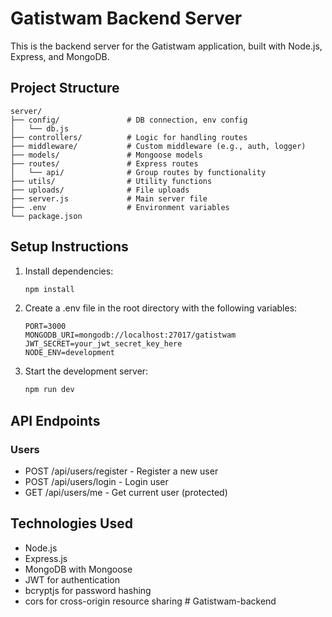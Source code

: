 # Gatistwam Backend Server

This is the backend server for the Gatistwam application, built with Node.js, Express, and MongoDB.

## Project Structure

```
server/
├── config/               # DB connection, env config
│   └── db.js
├── controllers/          # Logic for handling routes
├── middleware/           # Custom middleware (e.g., auth, logger)
├── models/               # Mongoose models
├── routes/               # Express routes
│   └── api/              # Group routes by functionality
├── utils/                # Utility functions
├── uploads/              # File uploads
├── server.js             # Main server file
├── .env                  # Environment variables
└── package.json
```

## Setup Instructions

1. Install dependencies:
   ```bash
   npm install
   ```

2. Create a .env file in the root directory with the following variables:
   ```
   PORT=3000
   MONGODB_URI=mongodb://localhost:27017/gatistwam
   JWT_SECRET=your_jwt_secret_key_here
   NODE_ENV=development
   ```

3. Start the development server:
   ```bash
   npm run dev
   ```

## API Endpoints

### Users
- POST /api/users/register - Register a new user
- POST /api/users/login - Login user
- GET /api/users/me - Get current user (protected)

## Technologies Used

- Node.js
- Express.js
- MongoDB with Mongoose
- JWT for authentication
- bcryptjs for password hashing
- cors for cross-origin resource sharing #   G a t i s t w a m - b a c k e n d  
 